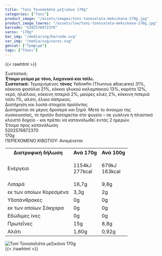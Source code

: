 ```yaml
---
title: "Toni Τονοσαλάτα µεξικάνα 170g"
categories: ["Toni"]
product_image: "/assets/images/toni-tonosalata-meksikana-170g.jpg"
product_image_lowres: "/assets/low/toni-tonosalata-meksikana-170g.jpg"
barcode: "5202576872370"
varos: "170g"
bar_img: "/media/svg/barcode.svg"
var_img: "/media/svg/varos.svg"
gencat: ["Τρόφιμα"]
tags: ["Τόνοι"]
---
```

{{< rawhtml >}}

<div class="sload728"><div class="product"><div id="sistatika">Συστατικά:</div><div class="alltext"><strong>Έτοιμο γεύμα με τόνο, λαχανικό και τσίλι.</strong><br><strong>Συστατικά:</strong> Τεμαχισμένος <strong>τόνος</strong> Yellowfin (Thunnus albacares) 31%, κόκκινα φασόλια 21%, κόκκοι γλυκού καλαμποκιού 13%, καρότα 12%, νερό, ηλιέλαιο, κόκκινη πιπεριά 2%, μαύρες ελιές 2%, κόκκινη πιπεριά τσίλι 1%, αλάτι, έλαιο πάπρικας.</div><div id="loipa">Διατήρηση και λοιπά στοιχεία προϊόντος</div><div class="alltext">Διατηρείται σε μέρος δροσερό και ξηρό. Μετά το άνοιγμα της συσκευασίας, το προϊόν διατηρείται στο ψυγείο – σε γυάλινο ή πλαστικό κλειστό δοχείο - και πρέπει να καταναλωθεί εντός 2 ημερών.<br>Έτοιμο προς κατανάλωση.</div><div id="barcode"><div id="barimage1"></div><span id="bartext">5202576872370</span></div><div id="varos"><div id="varosimage1"></div><span id="varostext">170g</span></div><div id="kivotio">ΠΕΡΙΕΧΟΜΕΝΟ ΚΙΒΩΤΙΟΥ:&nbsp;Αναμένεται</div><div class="tabout"><table id="diatable"><tbody><tr><th>Διατροφική δήλωση</th><th>Ανά 170g</th><th>Ανά 100g</th></tr><tr><td class="texr2">Ενέργεια</td><td class="texr">1154kJ<br>277kcal</td><td class="texr"><p>679kJ<br>163kcal</p></td></tr><tr><td class="texr2">Λιπαρά</td><td class="texr">16,7g</td><td class="texr">9,8g</td></tr><tr><td class="gray">εκ των οποίων Κορεσµένα</td><td class="gray2">3,3g</td><td class="gray2">2g</td></tr><tr><td class="texr2">Yδατάνθρακες</td><td class="texr">0g</td><td class="texr">0g</td></tr><tr><td class="gray">εκ των οποίων Σάκχαρα</td><td class="gray2">0g</td><td class="gray2">0g</td></tr><tr><td class="texr2">Εδώδιμες ίνες</td><td class="texr">0g</td><td class="texr">0g</td></tr><tr><td class="texr2">Πρωτεΐνες</td><td class="texr">15g</td><td class="texr">8,8g</td></tr><tr><td class="texr2">Αλάτι</td><td class="texr">1,60g</td><td class="texr">0,92g</td></tr></tbody></table></div><div class="keno"></div><div class="pimg"><img alt="Toni Τονοσαλάτα µεξικάνα 170g" title="Toni Τονοσαλάτα µεξικάνα 170g" src="/assets/images/toni-tonosalata-meksikana-170g.jpg"></div></div></div>
{{< /rawhtml >}}


